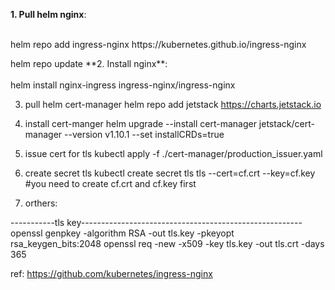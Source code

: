 **1. Pull helm nginx**:
</br> </br> 
<p> helm repo add ingress-nginx https://kubernetes.github.io/ingress-nginx </p>
  helm repo update
**2. Install nginx**:
</br> </br> 
  helm install nginx-ingress ingress-nginx/ingress-nginx

3. pull helm cert-manager
helm repo add jetstack https://charts.jetstack.io

4. install cert-manger
helm upgrade --install cert-manager jetstack/cert-manager --version v1.10.1 --set installCRDs=true

5. issue cert for tls
kubectl apply -f ./cert-manager/production_issuer.yaml

6. create secret tls
kubectl create secret tls tls --cert=cf.crt --key=cf.key #you need to create cf.crt and cf.key first

9. orthers:

-----------tls key-------------------------------------------------------
openssl genpkey -algorithm RSA -out tls.key -pkeyopt rsa_keygen_bits:2048
openssl req -new -x509 -key tls.key -out tls.crt -days 365

ref:
https://github.com/kubernetes/ingress-nginx